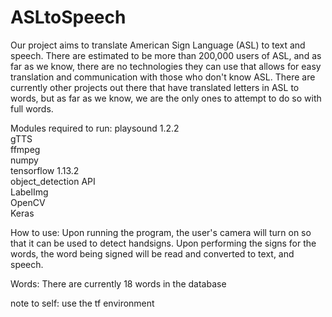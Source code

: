 # ASLtoSpeech
Our project aims to translate American Sign Language (ASL) to text and speech. There are estimated to be more than 200,000 users of ASL, and as far as we know, there are no technologies they can use that allows for easy translation and communication with those who don't know ASL.
There are currently other projects out there that have translated letters in ASL to words, but as far as we know, we are the only ones to attempt to do so with full words.

Modules required to run:
playsound 1.2.2\
gTTS\
ffmpeg\
numpy\
tensorflow 1.13.2\
object_detection API\
LabelImg\
OpenCV\
Keras

How to use:
Upon running the program, the user's camera will turn on so that it can be used to detect handsigns. Upon performing the signs for the words, the word being signed will be read and converted to text, and speech.

Words: There are currently 18 words in the database

note to self: use the tf environment
